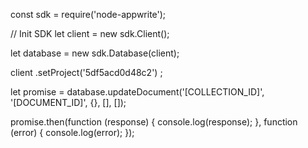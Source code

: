 const sdk = require('node-appwrite');

// Init SDK
let client = new sdk.Client();

let database = new sdk.Database(client);

client
    .setProject('5df5acd0d48c2')
;

let promise = database.updateDocument('[COLLECTION_ID]', '[DOCUMENT_ID]', {}, [], []);

promise.then(function (response) {
    console.log(response);
}, function (error) {
    console.log(error);
});